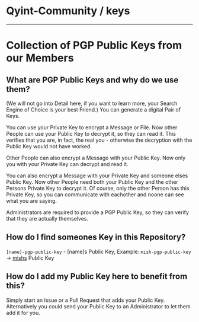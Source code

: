 # Qyint-Community / keys
- - -

# Collection of PGP Public Keys from our Members

## What are PGP Public Keys and why do we use them?
(We will not go into Detail here, if you want to learn more, your Search Engine of Choice is your best Friend.)
You can generate a digital Pair of Keys.

You can use your Private Key to encrypt a Message or File.
Now other People can use your Public Key to decrypt it, so they can read it.
This verifies that you are, in fact, the real you - otherwise the decryption with the Public Key would not have worked.

Other People can also encrypt a Message with your Public Key.
Now only you with your Private Key can decrypt and read it.

You can also encrypt a Message with your Private Key and someone elses Public Key.
Now other People need both your Public Key and the other Persons Private Key to decrypt it.
Of course, only the other Person has this Private Key, so you can communicate with eachother and noone can see what you are saying.

Administrators are required to provide a PGP Public Key, so they can verify that they are actually themselves.

## How do I find someones Key in this Repository?
`[name]-pgp-public-key` - [name]s Public Key,
Example: `mish-pgp-public-key` → [mishs](https://qyint-community.github.io/mish) Public Key

## How do I add my Public Key here to benefit from this?
Simply start an Issue or a Pull Request that adds your Public Key.
Alternatively you could send your Public Key to an Administrator to let them add it for you.
